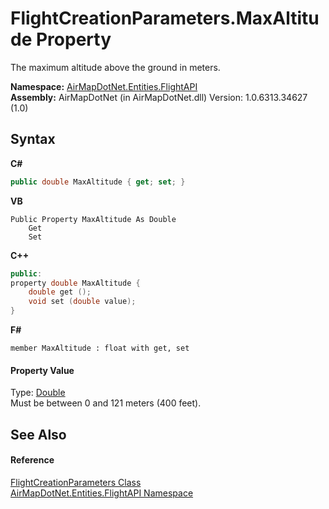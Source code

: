 # FlightCreationParameters.MaxAltitude Property 
 

The maximum altitude above the ground in meters.

**Namespace:**&nbsp;<a href="N_AirMapDotNet_Entities_FlightAPI">AirMapDotNet.Entities.FlightAPI</a><br />**Assembly:**&nbsp;AirMapDotNet (in AirMapDotNet.dll) Version: 1.0.6313.34627 (1.0)

## Syntax

**C#**<br />
``` C#
public double MaxAltitude { get; set; }
```

**VB**<br />
``` VB
Public Property MaxAltitude As Double
	Get
	Set
```

**C++**<br />
``` C++
public:
property double MaxAltitude {
	double get ();
	void set (double value);
}
```

**F#**<br />
``` F#
member MaxAltitude : float with get, set

```


#### Property Value
Type: <a href="http://msdn2.microsoft.com/en-us/library/643eft0t" target="_blank">Double</a><br />Must be between 0 and 121 meters (400 feet).

## See Also


#### Reference
<a href="T_AirMapDotNet_Entities_FlightAPI_FlightCreationParameters">FlightCreationParameters Class</a><br /><a href="N_AirMapDotNet_Entities_FlightAPI">AirMapDotNet.Entities.FlightAPI Namespace</a><br />